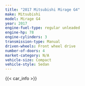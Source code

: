 ```yaml
---
title: "2017 Mitsubishi Mirage G4"
make: Mitsubishi
model: Mirage G4
year: 2017
engine-fuel-type: regular unleaded
engine-hp: 78
engine-cylinders: 3
transmission-type: Manual
driven-wheels: Front wheel drive
number-of-doors: 4
market-category: N/A
vehicle-size: Compact
vehicle-style: Sedan
---
```


{{< car_info >}}
